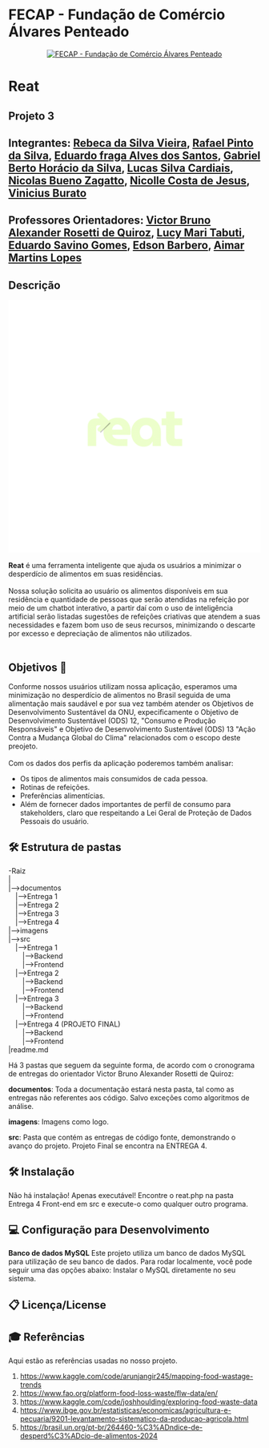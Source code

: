 # FECAP - Fundação de Comércio Álvares Penteado

<p align="center">
<a href= "https://www.fecap.br/"><img src="https://encrypted-tbn0.gstatic.com/images?q=tbn:ANd9GcRhZPrRa89Kma0ZZogxm0pi-tCn_TLKeHGVxywp-LXAFGR3B1DPouAJYHgKZGV0XTEf4AE&usqp=CAU" alt="FECAP - Fundação de Comércio Álvares Penteado" border="0"></a>
</p>

# Reat

## Projeto 3

## Integrantes: <a href="https://www.linkedin.com/in/rebeca-da-silva-vieira-850a83242">Rebeca da Silva Vieira</a>, <a href="https://www.linkedin.com/in/rafael-pinto-da-silva-8a6a982a5?trk=contact-info">Rafael Pinto da Silva</a>, <a href="https://www.linkedin.com/in/eduardo-fraga-santos">Eduardo fraga Alves dos Santos</a>, <a href="https://www.linkedin.com/in/gabriel-berto-167475141/">Gabriel Berto Horácio da Silva</a>, <a href="https://www.linkedin.com">Lucas Silva Cardiais</a>, <a href="https://www.linkedin.com/in/nicolas-bueno-zagatto-b274451a4/">Nicolas Bueno Zagatto</a>, <a href="https://www.linkedin.com/in/nicolle-costa-a85100211?utm_source=share&utm_campaign=share_via&utm_content=profile&utm_medium=ios_app">Nicolle Costa de Jesus</a>, <a href="https://www.linkedin.com">Vinicius Burato</a>

## Professores Orientadores: <a href="https://www.linkedin.com/in/victorbarq/">Victor Bruno Alexander Rosetti de Quiroz</a>, <a href="https://www.linkedin.com/in/lucymari/">Lucy Mari Tabuti</a>, <a href="https://www.linkedin.com/in/eduardo-savino-gomes-77833a10/">Eduardo Savino Gomes</a>, <a href="https://www.linkedin.com/in/edsonbarbero/">Edson Barbero</a>, <a href="https://www.linkedin.com/in/aimarlopes/">Aimar Martins Lopes</a>

## Descrição

<p align="center">
<img src="imagens/IMG_1474-1.png" alt="LOGO DO REAT" border="0">
</p>


<b>Reat</b> é uma ferramenta inteligente que ajuda os usuários a minimizar o desperdício de alimentos em suas residências.
<br><br>
Nossa solução solicita ao usuário os alimentos disponíveis em sua residência e quantidade de pessoas que serão atendidas na refeição por meio de um chatbot interativo, a partir daí com o uso de inteligência artificial serão listadas sugestões de refeições criativas que atendem a suas necessidades e fazem bom uso de seus recursos, minimizando o descarte por excesso e depreciação de alimentos não utilizados. 
<br><br>

## Objetivos 🏹
Conforme nossos usuários utilizam nossa aplicação, esperamos uma minimização no desperdício de alimentos no Brasil seguida de uma alimentação mais saudável e por sua vez também atender os Objetivos de Desenvolvimento Sustentável da ONU, expecificamente o Objetivo de Desenvolvimento Sustentável (ODS) 12, "Consumo e Produção Responsáveis" e Objetivo de Desenvolvimento Sustentável (ODS) 13 "Ação Contra a Mudança Global do Clima" relacionados com o escopo deste preojeto.
<br><br>
Com os dados dos perfis da aplicação poderemos também analisar: 
* Os tipos de alimentos mais consumidos de cada pessoa.
* Rotinas de refeições.
* Preferências alimentícias.
* Além de fornecer dados importantes de perfil de consumo para stakeholders, claro que respeitando a Lei Geral de Proteção de Dados Pessoais do usuário.

## 🛠 Estrutura de pastas

-Raiz<br>
|<br>
|-->documentos<br>
  &emsp;|-->Entrega 1<br>
  &emsp;|-->Entrega 2<br>
  &emsp;|-->Entrega 3<br>
  &emsp;|-->Entrega 4<br>
|-->imagens<br>
|-->src<br>
  &emsp;|-->Entrega 1<br>
   &emsp;&emsp;|-->Backend<br>
   &emsp;&emsp;|-->Frontend<br>
  &emsp;|-->Entrega 2<br>
   &emsp;&emsp;|-->Backend<br>
   &emsp;&emsp;|-->Frontend<br>
  &emsp;|-->Entrega 3<br>
   &emsp;&emsp;|-->Backend<br>
   &emsp;&emsp;|-->Frontend<br>
  &emsp;|-->Entrega 4 (PROJETO FINAL)<br>
   &emsp;&emsp;|-->Backend<br>
  &emsp;&emsp;|-->Frontend<br>
|readme.md<br>

Há 3 pastas que seguem da seguinte forma, de acordo com o cronograma de entregas do orientador Victor Bruno Alexander Rosetti de Quiroz:

<b>documentos</b>: Toda a documentação estará nesta pasta, tal como as entregas não referentes aos código. Salvo exceções como algoritmos de análise.

<b>imagens</b>: Imagens como logo.

<b>src</b>: Pasta que contém as entregas de código fonte, demonstrando o avanço do projeto. Projeto Final se encontra na ENTREGA 4.

## 🛠 Instalação

Não há instalação! Apenas executável!
Encontre o reat.php na pasta Entrega 4 Front-end em src e execute-o como qualquer outro programa.

## 💻 Configuração para Desenvolvimento

<b>Banco de dados MySQL</b>
Este projeto utiliza um banco de dados MySQL para utilização de seu banco de dados. Para rodar localmente, você pode seguir uma das opções abaixo:
Instalar o MySQL diretamente no seu sistema.

## 📋 Licença/License


## 🎓 Referências

Aqui estão as referências usadas no nosso projeto.

1. <https://www.kaggle.com/code/arunjangir245/mapping-food-wastage-trends>
2. <https://www.fao.org/platform-food-loss-waste/flw-data/en/>
3. <https://www.kaggle.com/code/joshhoulding/exploring-food-waste-data>
4. <https://www.ibge.gov.br/estatisticas/economicas/agricultura-e-pecuaria/9201-levantamento-sistematico-da-producao-agricola.html>
5. <https://brasil.un.org/pt-br/264460-%C3%ADndice-de-desperd%C3%ADcio-de-alimentos-2024>


